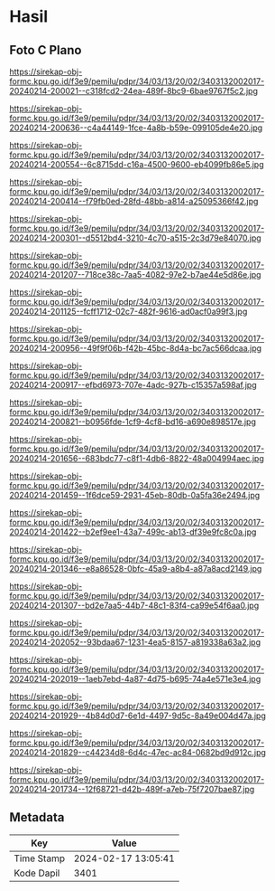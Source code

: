 # Hasil

## Foto C Plano

https://sirekap-obj-formc.kpu.go.id/f3e9/pemilu/pdpr/34/03/13/20/02/3403132002017-20240214-200021--c318fcd2-24ea-489f-8bc9-6bae9767f5c2.jpg

https://sirekap-obj-formc.kpu.go.id/f3e9/pemilu/pdpr/34/03/13/20/02/3403132002017-20240214-200636--c4a44149-1fce-4a8b-b59e-099105de4e20.jpg

https://sirekap-obj-formc.kpu.go.id/f3e9/pemilu/pdpr/34/03/13/20/02/3403132002017-20240214-200554--6c8715dd-c16a-4500-9600-eb4099fb86e5.jpg

https://sirekap-obj-formc.kpu.go.id/f3e9/pemilu/pdpr/34/03/13/20/02/3403132002017-20240214-200414--f79fb0ed-28fd-48bb-a814-a25095366f42.jpg

https://sirekap-obj-formc.kpu.go.id/f3e9/pemilu/pdpr/34/03/13/20/02/3403132002017-20240214-200301--d5512bd4-3210-4c70-a515-2c3d79e84070.jpg

https://sirekap-obj-formc.kpu.go.id/f3e9/pemilu/pdpr/34/03/13/20/02/3403132002017-20240214-201207--718ce38c-7aa5-4082-97e2-b7ae44e5d86e.jpg

https://sirekap-obj-formc.kpu.go.id/f3e9/pemilu/pdpr/34/03/13/20/02/3403132002017-20240214-201125--fcff1712-02c7-482f-9616-ad0acf0a99f3.jpg

https://sirekap-obj-formc.kpu.go.id/f3e9/pemilu/pdpr/34/03/13/20/02/3403132002017-20240214-200956--49f9f06b-f42b-45bc-8d4a-bc7ac566dcaa.jpg

https://sirekap-obj-formc.kpu.go.id/f3e9/pemilu/pdpr/34/03/13/20/02/3403132002017-20240214-200917--efbd6973-707e-4adc-927b-c15357a598af.jpg

https://sirekap-obj-formc.kpu.go.id/f3e9/pemilu/pdpr/34/03/13/20/02/3403132002017-20240214-200821--b0956fde-1cf9-4cf8-bd16-a690e898517e.jpg

https://sirekap-obj-formc.kpu.go.id/f3e9/pemilu/pdpr/34/03/13/20/02/3403132002017-20240214-201656--683bdc77-c8f1-4db6-8822-48a004994aec.jpg

https://sirekap-obj-formc.kpu.go.id/f3e9/pemilu/pdpr/34/03/13/20/02/3403132002017-20240214-201459--1f6dce59-2931-45eb-80db-0a5fa36e2494.jpg

https://sirekap-obj-formc.kpu.go.id/f3e9/pemilu/pdpr/34/03/13/20/02/3403132002017-20240214-201422--b2ef9ee1-43a7-499c-ab13-df39e9fc8c0a.jpg

https://sirekap-obj-formc.kpu.go.id/f3e9/pemilu/pdpr/34/03/13/20/02/3403132002017-20240214-201346--e8a86528-0bfc-45a9-a8b4-a87a8acd2149.jpg

https://sirekap-obj-formc.kpu.go.id/f3e9/pemilu/pdpr/34/03/13/20/02/3403132002017-20240214-201307--bd2e7aa5-44b7-48c1-83f4-ca99e54f6aa0.jpg

https://sirekap-obj-formc.kpu.go.id/f3e9/pemilu/pdpr/34/03/13/20/02/3403132002017-20240214-202052--93bdaa67-1231-4ea5-8157-a819338a63a2.jpg

https://sirekap-obj-formc.kpu.go.id/f3e9/pemilu/pdpr/34/03/13/20/02/3403132002017-20240214-202019--1aeb7ebd-4a87-4d75-b695-74a4e571e3e4.jpg

https://sirekap-obj-formc.kpu.go.id/f3e9/pemilu/pdpr/34/03/13/20/02/3403132002017-20240214-201929--4b84d0d7-6e1d-4497-9d5c-8a49e004d47a.jpg

https://sirekap-obj-formc.kpu.go.id/f3e9/pemilu/pdpr/34/03/13/20/02/3403132002017-20240214-201829--c44234d8-6d4c-47ec-ac84-0682bd9d912c.jpg

https://sirekap-obj-formc.kpu.go.id/f3e9/pemilu/pdpr/34/03/13/20/02/3403132002017-20240214-201734--12f68721-d42b-489f-a7eb-75f7207bae87.jpg


## Metadata

| Key        | Value               |
| ---------- | ------------------- |
| Time Stamp | 2024-02-17 13:05:41 |
| Kode Dapil | 3401                |



